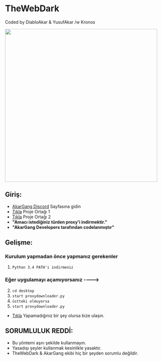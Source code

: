 # TheWebDark
Coded by DiabloAkar & YusufAkar /w Kronos

<img src="https://media.discordapp.net/attachments/860280965799870464/872048664145707018/standard_1.gif" width="500" />

## Giriş:

- [AkarGang Discord](https://discord.gg/akargang) Sayfasına gidin
- [Tıkla](https://github.com/YusufAkartr) Proje Ortağı 1
- [Tıkla](https://github.com/BunyaminEfe) Proje Ortağı 2
-  **"Amacı istediğiniz türden proxy'i indirmektir."** 
-  **"AkarGang Developers tarafından codelanmıştır"**

## Gelişme:

### Kurulum yapmadan önce yapmanız gerekenler

1. `Python 3.4 PATH'i indirmeniz`
### Eğer uygulamayı açamıyorsanız ---->
2. `cd desktop`
3. `start proxydownloader.py`
3. `üstteki olmuyorsa`
4. `start proxydownloader.py`

-  [Tıkla](https://discord.gg/akargang) Yapamadığınız bir şey olursa bize ulaşın.


## SORUMLULUK REDDİ:
- Bu yöntemi aşırı şekilde kullanmayın.
 - Yasadışı şeyler kullanmak kesinlikle yasaktır.
 - TheWebDark & AkarGang ekibi hiç bir şeyden sorumlu değildir.



